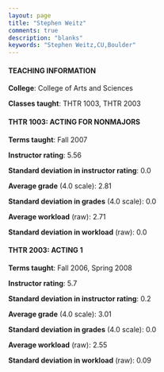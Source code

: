 ```yaml
---
layout: page
title: "Stephen Weitz" 
comments: true
description: "blanks"
keywords: "Stephen Weitz,CU,Boulder"
---
```

<head>
<script src="https://ajax.googleapis.com/ajax/libs/jquery/2.1.3/jquery.min.js"></script>
<script src="https://dl.dropboxusercontent.com/s/pc42nxpaw1ea4o9/highcharts.js?dl=0"></script>
<!-- <script src="../assets/js/highcharts.js"></script> -->
<style type="text/css">@font-face {
	font-family: "Bebas Neue";
	src: url(https://www.filehosting.org/file/details/544349/BebasNeue Regular.otf) format("opentype");
	}
	h1.Bebas { 
		font-family: "Bebas Neue", Verdana, Tahoma;
	}
</style>
</head>
	   
#### TEACHING INFORMATION

**College**: College of Arts and Sciences

**Classes taught**: THTR 1003, THTR 2003

#### THTR 1003: ACTING FOR NONMAJORS

**Terms taught**: Fall 2007

**Instructor rating**: 5.56

**Standard deviation in instructor rating**: 0.0

**Average grade** (4.0 scale): 2.81

**Standard deviation in grades** (4.0 scale): 0.0

**Average workload** (raw): 2.71

**Standard deviation in workload** (raw): 0.0

#### THTR 2003: ACTING 1

**Terms taught**: Fall 2006, Spring 2008

**Instructor rating**: 5.7

**Standard deviation in instructor rating**: 0.2

**Average grade** (4.0 scale): 3.01

**Standard deviation in grades** (4.0 scale): 0.0

**Average workload** (raw): 2.55

**Standard deviation in workload** (raw): 0.09

